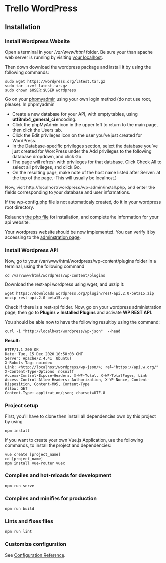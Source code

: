 # Trello WordPress


## Installation

### Install Wordpress Website
Open a terminal in your */var/www/html* folder. Be sure your than apache web server is running by visiting [your localhost](http://localhost/).

Then down download the wordpress package and install it by using the following commands:
```
sudo wget https://wordpress.org/latest.tar.gz
sudo tar -xzvf latest.tar.gz
sudo chown $USER:$USER wordpress
```

Go on your [phpmyadmin](http://localhost/phpmyadmin/index.php) using your own login method (do not use root, please). In phpmyadmin:

* Create a new database for your API, with empty tables, using **utf8mb4_general_ci** encoding.
* Click the phpMyAdmin icon in the upper left to return to the main page, then click the Users tab.
* Click the Edit privileges icon on the user you’ve just created for WordPress.
* In the Database-specific privileges section, select the database you’ve just created for WordPress under the Add privileges to the following database dropdown, and click Go.
* The page will refresh with privileges for that database. Click Check All to select all privileges, and click Go.
* On the resulting page, make note of the host name listed after Server: at the top of the page. (This will usually be localhost.)

Now, visit http://localhost/wordpress/wp-admin/install.php, and enter the fields corresponding to your database and user informations.

If the wp-config.php file is not automaticaly created, do it in your wordpress root directory.

Relaunch [the php file](http://localhost/wordpress/wp-admin/install.php) for installation, and complete the information for your api website.

Your wordpress website should be now implemented. You can verify it by accessing to the [adminstration page](http://localhost/wordpress/wp-admin/).

### Install Wordpress API
Now, go to your /var/www/html/wordpress/wp-content/plugins folder in a terminal, using the following command
```
cd /var/www/html/wordpress/wp-content/plugins
```

Download the rest-api wordpress using wget, and unzip it:
```
wget https://downloads.wordpress.org/plugin/rest-api.2.0-beta15.zip
unzip rest-api.2.0-beta15.zip
```

Check if there is a rest-api folder. Now, go on your wordpress administration page, then go to **Plugins > Installed Plugins** and activate **WP REST API**.

You should be able now to have the following result by using the command:
```
curl -i "http://localhost/wordpress/wp-json"  --head
```
**Result:**

```
HTTP/1.1 200 OK
Date: Tue, 15 Dec 2020 10:58:03 GMT
Server: Apache/2.4.41 (Ubuntu)
X-Robots-Tag: noindex
Link: <http://localhost/wordpress/wp-json/>; rel="https://api.w.org/"
X-Content-Type-Options: nosniff
Access-Control-Expose-Headers: X-WP-Total, X-WP-TotalPages, Link
Access-Control-Allow-Headers: Authorization, X-WP-Nonce, Content-Disposition, Content-MD5, Content-Type
Allow: GET
Content-Type: application/json; charset=UTF-8
```

### Project setup

First, you'll have to clone then install all dependencies own by this project by using

```
npm install
```

If you want to create your own Vue.js Application, use the following commands, to install the project and dependencies:

```
vue create [project_name]
cd [project_name]
npm install vue-router vuex
```

### Compiles and hot-reloads for development
```
npm run serve
```

### Compiles and minifies for production
```
npm run build
```

### Lints and fixes files
```
npm run lint
```

### Customize configuration
See [Configuration Reference](https://cli.vuejs.org/config/).
